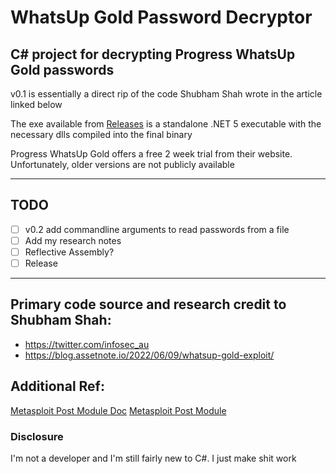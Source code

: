 # WhatsUp Gold Password Decryptor
C# project for decrypting Progress WhatsUp Gold passwords
---
v0.1 is essentially a direct rip of the code Shubham Shah wrote in the article linked below

The exe available from [Releases](https://github.com/smokeintheshell/whatsup-decryptor/releases) is a standalone .NET 5 executable with the necessary dlls compiled into the final binary

Progress WhatsUp Gold offers a free 2 week trial from their website. Unfortunately, older versions are not publicly available

---
## TODO
- [ ] v0.2 add commandline arguments to read passwords from a file
- [ ] Add my research notes
- [ ] Reflective Assembly?
- [ ] Release
---
## Primary code source and research credit to Shubham Shah:
- https://twitter.com/infosec_au
- https://blog.assetnote.io/2022/06/09/whatsup-gold-exploit/
## Additional Ref:
[Metasploit Post Module Doc](https://github.com/rapid7/metasploit-framework/blob/master/documentation/modules/post/windows/gather/credentials/whatsupgold_credential_dump.md)
[Metasploit Post Module](https://github.com/rapid7/metasploit-framework/blob/master/modules/post/windows/gather/credentials/whatsupgold_credential_dump.rb)

### Disclosure
I'm not a developer and I'm still fairly new to C#. I just make shit work